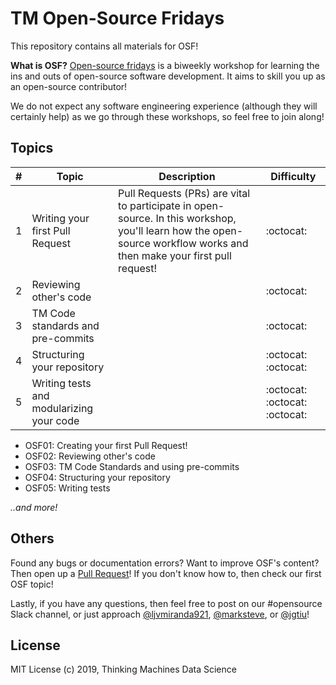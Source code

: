 # TM Open-Source Fridays 

This repository contains all materials for OSF!

**What is OSF?** [Open-source fridays](https://opensourcefriday.com/) is a
biweekly workshop for learning the ins and outs of open-source software
development. It aims to skill you up as an open-source contributor!

We do not expect any software engineering experience (although they will
certainly help) as we go through these workshops, so feel free to join along!

## Topics

| # | Topic                                    | Description                                                                                                                                                           | Difficulty                    |
|---|------------------------------------------|-----------------------------------------------------------------------------------------------------------------------------------------------------------------------|-------------------------------|
| 1 | Writing your first Pull Request          | Pull Requests (PRs) are vital to participate in open-source. In this workshop, you'll learn how the open-source workflow works and then make your first pull request! | :octocat:                     |
| 2 | Reviewing other's code                   |                                                                                                                                                                       | :octocat:                     |
| 3 | TM Code standards and pre-commits        |                                                                                                                                                                       | :octocat:                     |
| 4 | Structuring your repository              |                                                                                                                                                                       | :octocat: :octocat:           |
| 5 | Writing tests and modularizing your code |                                                                                                                                                                       | :octocat: :octocat: :octocat: |

* OSF01: Creating your first Pull Request!
* OSF02: Reviewing other's code
* OSF03: TM Code Standards and using pre-commits
* OSF04: Structuring your repository
* OSF05: Writing tests

*..and more!*

## Others

Found any bugs or documentation errors? Want to improve OSF's content? Then
open up a [Pull
Request](https://help.github.com/en/articles/creating-a-pull-request)! If you
don't know how to, then check our first OSF topic!

Lastly, if you have any questions, then feel free to post on our #opensource
Slack channel, or just approach
[@ljvmiranda921](https://github.com/ljvmiranda921),
[@marksteve](https://github.com/marksteve), or
[@jgtiu](https://github.com/jgtiu)!

## License

MIT License (c) 2019, Thinking Machines Data Science
